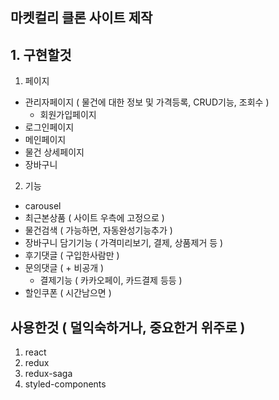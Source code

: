 ## 마켓컬리 클론 사이트 제작

## 1. 구현할것
1. 페이지
  - 관리자페이지 ( 물건에 대한 정보 및 가격등록, CRUD기능, 조회수 )
	- 회원가입페이지
  - 로그인페이지
  - 메인페이지
  - 물건 상세페이지
  - 장바구니
  
2. 기능
  - carousel
  - 최근본상품 ( 사이트 우측에 고정으로 )
  - 물건검색 ( 가능하면, 자동완성기능추가 )
  - 장바구니 담기기능 ( 가격미리보기, 결제, 상품제거 등 )
  - 후기댓글 ( 구입한사람만 )
  - 문의댓글 ( + 비공개 )
	- 결제기능 ( 카카오페이, 카드결제 등등 )
  - 할인쿠폰 ( 시간남으면 )



## 사용한것 ( 덜익숙하거나, 중요한거 위주로 )
1. react
2. redux
3. redux-saga
4. styled-components